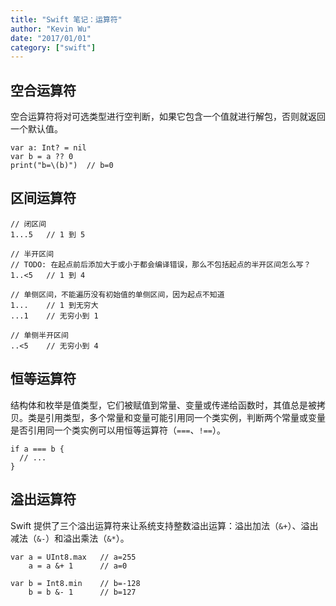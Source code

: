 ```yaml
---
title: "Swift 笔记：运算符"
author: "Kevin Wu"
date: "2017/01/01"
category: ["swift"]
---
```



## 空合运算符

空合运算符将对可选类型进行空判断，如果它包含一个值就进行解包，否则就返回一个默认值。

~~~
var a: Int? = nil
var b = a ?? 0
print("b=\(b)")  // b=0
~~~

## 区间运算符

~~~
// 闭区间
1...5   // 1 到 5

// 半开区间
// TODO: 在起点前后添加大于或小于都会编译错误，那么不包括起点的半开区间怎么写？
1..<5   // 1 到 4

// 单侧区间，不能遍历没有初始值的单侧区间，因为起点不知道
1...    // 1 到无穷大
...1    // 无穷小到 1

// 单侧半开区间
..<5    // 无穷小到 4
~~~

## 恒等运算符

结构体和枚举是值类型，它们被赋值到常量、变量或传递给函数时，其值总是被拷贝。类是引用类型，多个常量和变量可能引用同一个类实例，判断两个常量或变量是否引用同一个类实例可以用恒等运算符（`===`、`!==`）。

~~~
if a === b {
  // ...
}
~~~

## 溢出运算符

Swift 提供了三个溢出运算符来让系统支持整数溢出运算：溢出加法（`&+`）、溢出减法（`&-`）和溢出乘法（`&*`）。

~~~
var a = UInt8.max   // a=255
    a = a &+ 1      // a=0

var b = Int8.min    // b=-128
    b = b &- 1      // b=127
~~~

